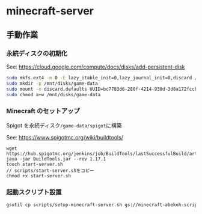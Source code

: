# minecraft-server

## 手動作業

### 永続ディスクの初期化

See: https://cloud.google.com/compute/docs/disks/add-persistent-disk

```bash
sudo mkfs.ext4 -m 0 -E lazy_itable_init=0,lazy_journal_init=0,discard /dev/sdb
sudo mkdir -p /mnt/disks/game-data
sudo mount -o discard,defaults UUID=bc7783d6-280f-4214-930d-3d8a172fccbc /mnt/disks/game-data
sudo chmod a+w /mnt/disks/game-data
```

### Minecraft のセットアップ

Spigot を永続ディスク`/game-data/spigot`に構築

See: https://www.spigotmc.org/wiki/buildtools/

```
wget https://hub.spigotmc.org/jenkins/job/BuildTools/lastSuccessfulBuild/artifact/target/BuildTools.jar
java -jar BuildTools.jar --rev 1.17.1
touch start-server.sh
// scripts/start-server.shをコピー
chmod +x start-server.sh
```

### 起動スクリプト設置

```bash
gsutil cp scripts/setup-minecraft-server.sh gs://minecraft-abekoh-scripts/
```
